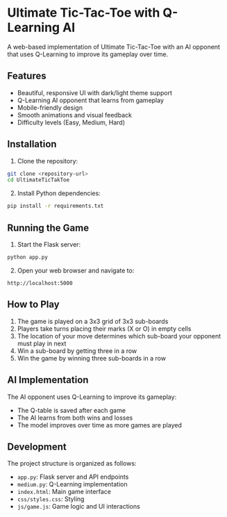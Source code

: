 # Ultimate Tic-Tac-Toe with Q-Learning AI

A web-based implementation of Ultimate Tic-Tac-Toe with an AI opponent that uses Q-Learning to improve its gameplay over time.

## Features

- Beautiful, responsive UI with dark/light theme support
- Q-Learning AI opponent that learns from gameplay
- Mobile-friendly design
- Smooth animations and visual feedback
- Difficulty levels (Easy, Medium, Hard)

## Installation

1. Clone the repository:

```bash
git clone <repository-url>
cd UltimateTicTakToe
```

2. Install Python dependencies:

```bash
pip install -r requirements.txt
```

## Running the Game

1. Start the Flask server:

```bash
python app.py
```

2. Open your web browser and navigate to:

```
http://localhost:5000
```

## How to Play

1. The game is played on a 3x3 grid of 3x3 sub-boards
2. Players take turns placing their marks (X or O) in empty cells
3. The location of your move determines which sub-board your opponent must play in next
4. Win a sub-board by getting three in a row
5. Win the game by winning three sub-boards in a row

## AI Implementation

The AI opponent uses Q-Learning to improve its gameplay:

- The Q-table is saved after each game
- The AI learns from both wins and losses
- The model improves over time as more games are played

## Development

The project structure is organized as follows:

- `app.py`: Flask server and API endpoints
- `medium.py`: Q-Learning implementation
- `index.html`: Main game interface
- `css/styles.css`: Styling
- `js/game.js`: Game logic and UI interactions
